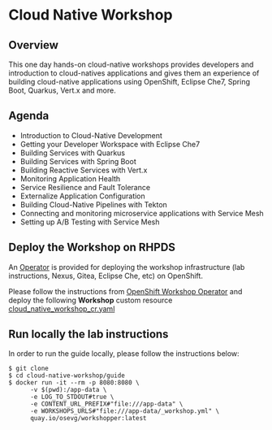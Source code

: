 # Cloud Native Workshop

## Overview

This one day hands-on cloud-native workshops provides developers and introduction to cloud-natives applications
and gives them an experience of building cloud-native applications using OpenShift, Eclipse Che7, Spring Boot,
Quarkus, Vert.x and more.

## Agenda

* Introduction to Cloud-Native Development
* Getting your Developer Workspace with Eclipse Che7
* Building Services with Quarkus
* Building Services with Spring Boot
* Building Reactive Services with Vert.x
* Monitoring Application Health
* Service Resilience and Fault Tolerance
* Externalize Application Configuration
* Building Cloud-Native Pipelines with Tekton
* Connecting and monitoring microservice applications with Service Mesh
* Setting up A/B Testing with Service Mesh

## Deploy the Workshop on RHPDS

An [Operator](https://docs.openshift.com/container-platform/4.2/operators/olm-what-operators-are.html)
is provided for deploying the workshop infrastructure (lab instructions, Nexus, Gitea, Eclipse Che, etc)
on OpenShift.

Please follow the instructions from [OpenShift Workshop Operator](https://github.com/mcouliba/openshift-workshop-operator)
and deploy the following **Workshop** custom resource [cloud_native_workshop_cr.yaml](https://github.com/mcouliba/openshift-workshop-operator/blob/master/deploy/crds/cloud_native_workshop_cr.yaml)

## Run locally the lab instructions

In order to run the guide locally, please follow the instructions below:

```
$ git clone
$ cd cloud-native-workshop/guide
$ docker run -it --rm -p 8080:8080 \
      -v $(pwd):/app-data \
      -e LOG_TO_STDOUT#true \
      -e CONTENT_URL_PREFIX#"file:///app-data" \
      -e WORKSHOPS_URLS#"file:///app-data/_workshop.yml" \
      quay.io/osevg/workshopper:latest
```